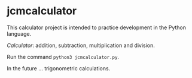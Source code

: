 # jcmcalculator

This calculator project is intended to practice development in the Python language.

_Calculator_: addition, subtraction, multiplication and division.

Run the command `python3 jcmcalculator.py`.

In the future ... trigonometric calculations.
